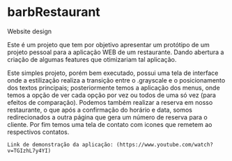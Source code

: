 # barbRestaurant
Website design

Este é um projeto que tem por objetivo apresentar um protótipo de um projeto pessoal para a aplicação WEB de um restaurante.
Dando abertura a criação de algumas features que otimizariam tal aplicação.

Este simples projeto, porém bem executado, possui uma tela de interface onde a estilização realiza a transição entre o .grayscale e o posicionamento dos textos principais; 
posteriormente temos a aplicação dos menus, onde temos a opção de ver cada opção por vez ou todos de uma só vez (para efeitos de comparação). Podemos também realizar a 
reserva em nosso restaurante, o que após a confirmação do horário e data, somos redirecionados a outra página que gera um número de reserva para o cliente. Por fim temos uma tela
de contato com icones que remetem ao respectivos contatos.

``Link de demonstração da aplicação: (https://www.youtube.com/watch?v=TGIzhL7y4YI)``
